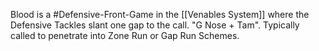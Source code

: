 Blood is a #Defensive-Front-Game in the [[Venables System]] where the Defensive Tackles slant one gap to the call. "G Nose + Tam". Typically called to penetrate into Zone Run or Gap Run Schemes. 